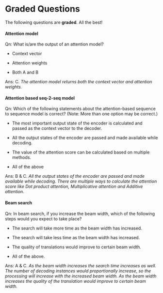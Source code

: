 # Graded Questions

The following questions are **graded**. All the best!

#### Attention model

Qn: What is/are the output of an attention model?

- Context vector

- Attention weights

- Both A and B

Ans: C. *The attention model returns both the context vector and attention weights.*

#### Attention based seq-2-seq model

Qn: Which of the following statements about the attention-based sequence to sequence model is correct? (Note: More than one option may be correct.)  

- The most important output state of the encoder is calculated and passed as the context vector to the decoder.

- All the output states of the encoder are passed and made available while decoding.

- The value of the attention score can be calculated based on multiple methods.

- All of the above

Ans: B & C. *All the output states of the encoder are passed and made available while decoding. There are multiple ways to calculate the attention score like Dot product attention, Multiplicative attention and Additive attention.*

#### Beam search

Qn: In beam search, if you increase the beam width, which of the following steps would you expect to take place?

- The search will take more time as the beam width has increased.

- The search will take less time as the beam width has increased.

- The quality of translations would improve to certain beam width.

- All of the above.

Ans: A & C. *As the beam width increases the search time increases as well. The number of decoding instances would proportionally increase, so the processing will increase with the increased beam width. As the beam width increases the quality of the translation would improve to certain beam width.*

